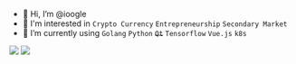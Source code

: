 - 👋 Hi, I’m @ioogle
- 👀 I'm interested in `Crypto Currency` `Entrepreneurship` `Secondary Market`
- 🌱 I’m currently using `Golang` `Python` <del>`Qt`</del> `Tensorflow` `Vue.js` `k8s`

<!---
ioogle/ioogle is a ✨ special ✨ repository because its `README.md` (this file) appears on your GitHub profile.
You can click the Preview link to take a look at your changes.
--->

![](https://github-readme-stats-kappa-roan.vercel.app/api?username=ioogle&count_private=true&show_icons=true&line_height=21&show_icons=true&theme=vue&hide_border=true)
![](https://github-readme-stats-kappa-roan.vercel.app/api/top-langs/?username=ioogle&count_private=true&show_icons=true&layout=compact&theme=vue&hide_border=true&hide=html,css,jupyter%20notebook)
